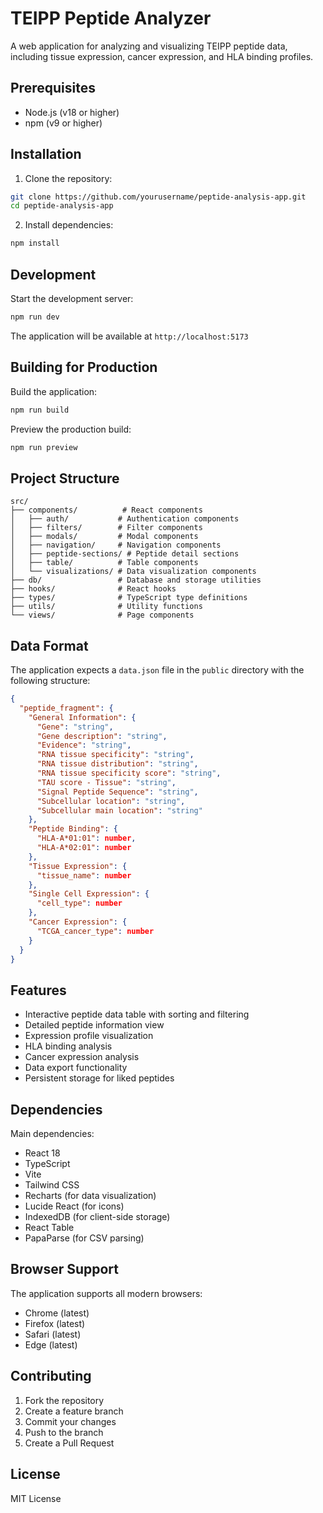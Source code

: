 # TEIPP Peptide Analyzer

A web application for analyzing and visualizing TEIPP peptide data, including tissue expression, cancer expression, and HLA binding profiles.

## Prerequisites

- Node.js (v18 or higher)
- npm (v9 or higher)

## Installation

1. Clone the repository:
```bash
git clone https://github.com/yourusername/peptide-analysis-app.git
cd peptide-analysis-app
```

2. Install dependencies:
```bash
npm install
```

## Development

Start the development server:
```bash
npm run dev
```

The application will be available at `http://localhost:5173`

## Building for Production

Build the application:
```bash
npm run build
```

Preview the production build:
```bash
npm run preview
```

## Project Structure

```
src/
├── components/          # React components
│   ├── auth/           # Authentication components
│   ├── filters/        # Filter components
│   ├── modals/         # Modal components
│   ├── navigation/     # Navigation components
│   ├── peptide-sections/ # Peptide detail sections
│   ├── table/          # Table components
│   └── visualizations/ # Data visualization components
├── db/                 # Database and storage utilities
├── hooks/              # React hooks
├── types/              # TypeScript type definitions
├── utils/              # Utility functions
└── views/              # Page components
```

## Data Format

The application expects a `data.json` file in the `public` directory with the following structure:

```json
{
  "peptide_fragment": {
    "General Information": {
      "Gene": "string",
      "Gene description": "string",
      "Evidence": "string",
      "RNA tissue specificity": "string",
      "RNA tissue distribution": "string",
      "RNA tissue specificity score": "string",
      "TAU score - Tissue": "string",
      "Signal Peptide Sequence": "string",
      "Subcellular location": "string",
      "Subcellular main location": "string"
    },
    "Peptide Binding": {
      "HLA-A*01:01": number,
      "HLA-A*02:01": number
    },
    "Tissue Expression": {
      "tissue_name": number
    },
    "Single Cell Expression": {
      "cell_type": number
    },
    "Cancer Expression": {
      "TCGA_cancer_type": number
    }
  }
}
```

## Features

- Interactive peptide data table with sorting and filtering
- Detailed peptide information view
- Expression profile visualization
- HLA binding analysis
- Cancer expression analysis
- Data export functionality
- Persistent storage for liked peptides

## Dependencies

Main dependencies:
- React 18
- TypeScript
- Vite
- Tailwind CSS
- Recharts (for data visualization)
- Lucide React (for icons)
- IndexedDB (for client-side storage)
- React Table
- PapaParse (for CSV parsing)

## Browser Support

The application supports all modern browsers:
- Chrome (latest)
- Firefox (latest)
- Safari (latest)
- Edge (latest)

## Contributing

1. Fork the repository
2. Create a feature branch
3. Commit your changes
4. Push to the branch
5. Create a Pull Request

## License

MIT License